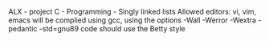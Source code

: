 ALX - project 
C - Programming - Singly linked lists
Allowed editors: vi, vim, emacs
will be complied using gcc, using the options -Wall -Werror -Wextra -pedantic -std=gnu89
code should use the Betty style
